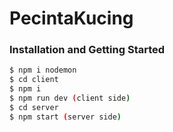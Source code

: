 # PecintaKucing

### Installation and Getting Started
```sh
$ npm i nodemon
$ cd client
$ npm i
$ npm run dev (client side)
$ cd server
$ npm start (server side)
